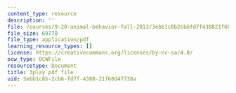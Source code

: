 ```yaml
---
content_type: resource
description: ''
file: /courses/9-20-animal-behavior-fall-2013/3ebb1c8b2cb6fd7f438821f68d47738a_472244.pdf
file_size: 69778
file_type: application/pdf
learning_resource_types: []
license: https://creativecommons.org/licenses/by-nc-sa/4.0/
ocw_type: OCWFile
resourcetype: Document
title: 3play pdf file
uid: 3ebb1c8b-2cb6-fd7f-4388-21f68d47738a
---
```

